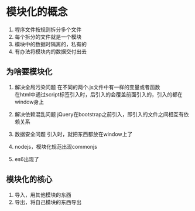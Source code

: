 # 模块化的概念
1. 程序文件按规则拆分多个文件
2. 每个拆分的文件就是一个模块
3. 模块中的数据时隔离的，私有的
4. 有办法将模块内的数据交付出去
## 为啥要模块化
1. 解决全局污染问题
   在不同的两个.js文件中有一样的变量或者函数  
   在html中通过script标签引入时，后引入的会覆盖前面引入的，引入的都在window身上  
2. 解决依赖混乱问题
   jQuery在bootstrap之前引入，即引入的文件之间相互有依赖关系  
3. 数据安全问题
   引入时，就把东西都放在window上了

1. nodejs，模块化规范出现commonjs
2. es6出现了
## 模块化的核心
1. 导入，用其他模块的东西
2. 导出，将自己模块的东西导出


